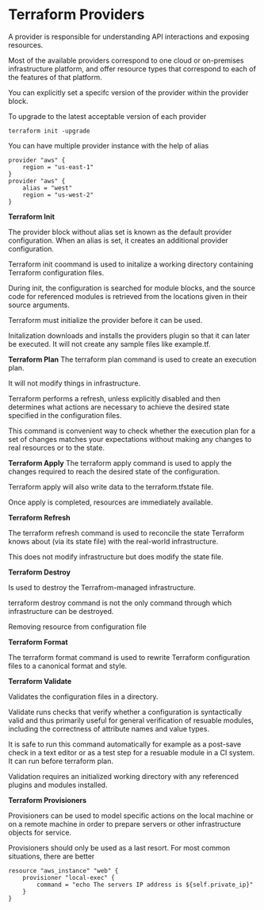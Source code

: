 # Terraform Providers

A provider is responsible for understanding API interactions and exposing resources. 

Most of the available providers correspond to one cloud or on-premises infrastructure platform, and offer resource types that correspond to each of the features of that platform. 

You can explicitly set a specifc version of the provider within the provider block. 

To upgrade to the latest acceptable version of each provider

    terraform init -upgrade

You can have multiple provider instance with the help of alias 

    provider "aws" {
        region = "us-east-1"
    }
    provider "aws" {
        alias = "west"
        region = "us-west-2"
    }

**Terraform Init** 

The provider block without alias set is known as the default provider configuration. When an alias is set, it creates an additional provider configuration. 

Terraform init coommand is used to initalize a working directory containing Terraform configuration files. 

During init, the configuration is searched for module blocks, and the source code for referenced modules is retrieved from the locations given in their source arguments. 

Terraform must initialize the provider before it can be used. 

Initalization downloads and installs the providers plugin so that it can later be executed. It will not create any sample files like example.tf. 

**Terraform Plan**
The terraform plan command is used to create an execution plan. 

It will not modify things in infrastructure. 

Terraform performs a refresh, unless explicitly disabled and then determines what actions are necessary to achieve the desired state specified in the configuration files. 

This command is convenient way to check whether the execution plan for a set of changes matches your expectations without making any changes to real resources or to the state. 

**Terraform Apply** 
The terraform apply command is used to apply the changes required to reach the desired state of the configuration. 

Terraform apply will also write data to the terraform.tfstate file. 

Once apply is completed, resources are immediately available. 

**Terraform Refresh** 

The terraform refresh command is used to reconcile the state Terraform knows about (via its state file) with the real-world infrastructure. 

This does not modify infrastructure but does modify the state file. 

**Terraform Destroy** 

Is used to destroy the Terrafrom-managed infrastructure. 

terraform destroy command is not the only command through which infrastructure can be destroyed. 

Removing resource from configuration file

**Terraform Format** 

The terraform format command is used to rewrite Terraform configuration files to a canonical format and style. 

**Terraform Validate** 

Validates the configuration files in a directory. 

Validate runs checks that verify whether a configuration is syntactically valid and thus primarily useful for general verification of resuable modules, including the correctness of attribute names and value types. 

It is safe to run this command automatically for example as a post-save check in a text editor or as a test step for a resuable module in a CI system. It can run before terraform plan. 

Validation requires an initialized working directory with any referenced plugins and modules installed. 

**Terraform Provisioners** 

Provisioners can be used to model specific actions on the local machine or on a remote machine in order to prepare servers or other infrastructure objects for service. 

Provisioners should only be used as a last resort. For most common situations, there are better 

    resource "aws_instance" "web" {
        provisioner "local-exec" {
            command = "echo The servers IP address is ${self.private_ip}"
        }
    }

